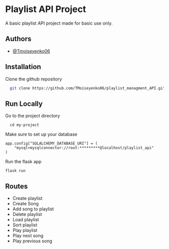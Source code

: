 
# Playlist API Project

A basic playlist API project made for basic use only.


## Authors

- [@Tmoiseyenko06](https://www.github.com/Tmoiseyenko06)


## Installation

Clone the github repository

```bash
  git clone https://github.com/TMoiseyenko06/playlist_managment_API.git
```
    
## Run Locally

Go to the project directory

```
  cd my-project
```

Make sure to set up your database 

```
app.config["SQLALCHEMY_DATABASE_URI"] = (
    "mysql+mysqlconnector://root:*********@localhost/playlist_api"
)
```
 
Run the flask app

```
flask run 
```
## Routes

- Create playlist
- Create Song
- Add song to playlist
- Delete playlist
- Load playlist
- Sort playlist
- Play playlist
- Play next song
- Play previous song

